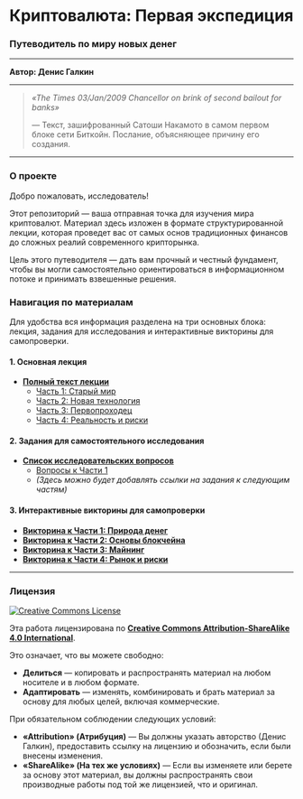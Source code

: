 # Криптовалюта: Первая экспедиция

### Путеводитель по миру новых денег

***

**Автор: Денис Галкин**

***

> *«The Times 03/Jan/2009 Chancellor on brink of second bailout for banks»*
>
> — Текст, зашифрованный Сатоши Накамото в самом первом блоке сети Биткойн. Послание, объясняющее причину его создания.

***

### О проекте

Добро пожаловать, исследователь!

Этот репозиторий — ваша отправная точка для изучения мира криптовалют. Материал здесь изложен в формате структурированной лекции, которая проведет вас от самых основ традиционных финансов до сложных реалий современного крипторынка.

Цель этого путеводителя — дать вам прочный и честный фундамент, чтобы вы могли самостоятельно ориентироваться в информационном потоке и принимать взвешенные решения.

### Навигация по материалам

Для удобства вся информация разделена на три основных блока: лекция, задания для исследования и интерактивные викторины для самопроверки.

#### 1. Основная лекция

*   **[Полный текст лекции](./01_The_Lecture.md)**
    *   [Часть 1: Старый мир](./01_The_Lecture.md#часть-1-старый-мир-как-работают-и-почему-ломаются-традиционные-деньги)
    *   [Часть 2: Новая технология](./01_The_Lecture.md#часть-2-новая-технология-что-такое-блокчейн-и-как-он-решает-проблему-доверия)
    *   [Часть 3: Первопроходец](./01_The_Lecture.md#часть-3-первопроходец-устройство-и-экономика-биткойна)
    *   [Часть 4: Реальность и риски](./01_The_Lecture.md#часть-4-реальность-и-риски-криптовалютный-рынок-сегодня)

#### 2. Задания для самостоятельного исследования

*   **[Список исследовательских вопросов](./02_Research_Assignments.md)**
    *   [Вопросы к Части 1](./02_Research_Assignments.md#дополнительное-исследование-к-части-1-старый-мир)
    *   *(Здесь можно будет добавлять ссылки на задания к следующим частям)*

#### 3. Интерактивные викторины для самопроверки

*   **[Викторина к Части 1: Природа денег](https://denser-ru.github.io/Crypto-Expedition/quizzes/quiz_1_money.html)**
*   **[Викторина к Части 2: Основы блокчейна](https://denser-ru.github.io/Crypto-Expedition/quizzes/quiz_2_blockchain.html)**
*   **[Викторина к Части 3: Майнинг](https://denser-ru.github.io/Crypto-Expedition/quizzes/quiz_3_mining.html)**
*   **[Викторина к Части 4: Рынок и риски](https://denser-ru.github.io/Crypto-Expedition/quizzes/quiz_4_market.html)**

***

### Лицензия

[![Creative Commons License](https://i.creativecommons.org/l/by-sa/4.0/88x31.png)](http://creativecommons.org/licenses/by-sa/4.0/)

Эта работа лицензирована по **[Creative Commons Attribution-ShareAlike 4.0 International](./LICENSE)**.

Это означает, что вы можете свободно:

*   **Делиться** — копировать и распространять материал на любом носителе и в любом формате.
*   **Адаптировать** — изменять, комбинировать и брать материал за основу для любых целей, включая коммерческие.

При обязательном соблюдении следующих условий:

*   **«Attribution» (Атрибуция)** — Вы должны указать авторство (Денис Галкин), предоставить ссылку на лицензию и обозначить, если были внесены изменения.
*   **«ShareAlike» (На тех же условиях)** — Если вы изменяете или берете за основу этот материал, вы должны распространять свои производные работы под той же лицензией, что и оригинал.